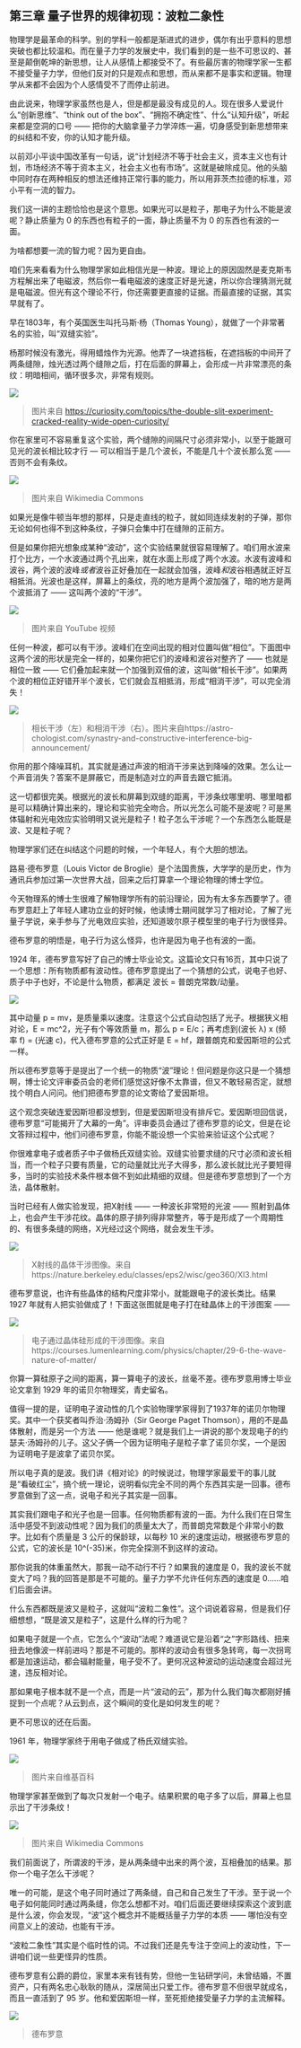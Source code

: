 ## 第三章 量子世界的规律初现：波粒二象性

物理学是最革命的科学。别的学科一般都是渐进式的进步，偶尔有出乎意料的思想突破也都比较温和。而在量子力学的发展史中，我们看到的是一些不可思议的、甚至是颠倒乾坤的新思想，让人从感情上都接受不了。有些最厉害的物理学家一生都不接受量子力学，但他们反对的只是观点和思想，而从来都不是事实和逻辑。物理学从来都不会因为个人感情受不了而停止前进。

由此说来，物理学家虽然也是人，但是都是最没有成见的人。现在很多人爱说什么“创新思维”、“think out of the box”、“拥抱不确定性”、什么“认知升级”，听起来都是空洞的口号 —— 把你的大脑拿量子力学淬炼一遍，切身感受到新思想带来的纠结和不安，你的认知才能升级。

以前邓小平谈中国改革有一句话，说“计划经济不等于社会主义，资本主义也有计划，市场经济不等于资本主义，社会主义也有市场”。这就是破除成见。他的头脑中同时存在两种相反的想法还维持正常行事的能力，所以用菲茨杰拉德的标准，邓小平有一流的智力。

我们这一讲的主题恰恰也是这个意思。如果光可以是粒子，那电子为什么不能是波呢？静止质量为 0 的东西也有粒子的一面，静止质量不为 0 的东西也有波的一面。

为啥都想要一流的智力呢？因为更自由。

咱们先来看看为什么物理学家如此相信光是一种波。理论上的原因固然是麦克斯韦方程解出来了电磁波，然后你一看电磁波的速度正好是光速，所以你合理猜测光就是电磁波。但光有这个理论不行，你还需要更直接的证据。而最直接的证据，其实早就有了。

早在1803年，有个英国医生叫托马斯·杨（Thomas Young），就做了一个非常著名的实验，叫“双缝实验”。

杨那时候没有激光，得用蜡烛作为光源。他弄了一块遮挡板，在遮挡板的中间开了两条缝隙，烛光透过两个缝隙之后，打在后面的屏幕上，会形成一片非常漂亮的条纹：明暗相间，循环很多次，非常有规则。

![](imgs/1593829159898.jpg)

> 图片来自 https://curiosity.com/topics/the-double-slit-experiment-cracked-reality-wide-open-curiosity/

你在家里可不容易重复这个实验，两个缝隙的间隔尺寸必须非常小，以至于能跟可见光的波长相比较才行 — 可以相当于是几个波长，不能是几十个波长那么宽 —— 否则不会有条纹。

![](imgs/1593829206215.jpg)

> 图片来自 Wikimedia Commons

如果光是像牛顿当年想的那样，只是走直线的粒子，就如同连续发射的子弹，那你无论如何也得不到这种条纹，子弹只会集中打在缝隙的正前方。

但是如果你把光想象成某种“波动”，这个实验结果就很容易理解了。咱们用水波来打个比方，一个水波通过两个孔出来，就在水面上形成了两个水波。水波有波峰和波谷，两个波的波峰*或者*波谷正好叠加在一起就会加强，波峰*和*波谷相遇就正好互相抵消。光波也是这样，屏幕上的条纹，亮的地方是两个波加强了，暗的地方是两个波抵消了 —— 这叫两个波的“干涉”。

![](imgs/1593829246505.jpg)

> 图片来自 YouTube 视频

任何一种波，都可以有干涉。波峰们在空间出现的相对位置叫做“相位”。下面图中这两个波的形状是完全一样的，如果你把它们的波峰和波谷对整齐了 —— 也就是相位一致 —— 它们叠加起来就一个加强到双倍的波，这叫做“相长干涉”。如果两个波的相位正好错开半个波长，它们就会互相抵消，形成“相消干涉”，可以完全消失！

![](imgs/1593829275991.jpg)

> 相长干涉（左）和相消干涉（右）。图片来自https://astro-chologist.com/synastry-and-constructive-interference-big-announcement/

你用的那个降噪耳机，其实就是通过声波的相消干涉来达到降噪的效果。怎么让一个声音消失？答案不是屏蔽它，而是制造对立的声音去跟它抵消。

这一切都很完美。根据光的波长和屏幕到双缝的距离，干涉条纹哪里明、哪里暗都是可以精确计算出来的，理论和实验完全吻合。所以光怎么可能不是波呢？可是黑体辐射和光电效应实验明明又说光是粒子！粒子怎么干涉呢？一个东西怎么能既是波、又是粒子呢？

物理学家们还在纠结这个问题的时候，一个年轻人，有个大胆的想法。

路易·德布罗意（Louis Victor de Broglie）是个法国贵族，大学学的是历史，作为通讯兵参加过第一次世界大战，回来之后打算拿一个理论物理的博士学位。

今天物理系的博士生很难了解物理学所有的前沿理论，因为有太多东西要学了。德布罗意赶上了年轻人建功立业的好时候，他读博士期间就学习了相对论，了解了光量子学说，亲手参与了光电效应实验，还知道玻尔原子模型里的电子行为很怪异。

德布罗意的明悟是，电子行为这么怪异，也许是因为电子也有波的一面。

1924 年，德布罗意写好了自己的博士毕业论文。这篇论文只有16页，其中只说了一个思想：所有物质都有波动性。德布罗意提出了一个猜想的公式，说电子也好、质子中子也好，不论是什么物质，都满足 波长 = 普朗克常数/动量。

![](imgs/1593829313432.jpg)

其中动量 p = mv，是质量乘以速度。注意这个公式自动包括了光子。根据狭义相对论，E = mc^2，光子有个等效质量 m，那么 p = E/c；再考虑到(波长 λ) x (频率 f) = (光速 c)，代入德布罗意的公式正好是 E = hf，跟普朗克和爱因斯坦的公式一样。

所以德布罗意等于是提出了一个统一的物质“波”理论！但问题是你这只是一个猜想啊，博士论文评审委员会的老师们感觉这好像不太靠谱，但又不敢轻易否定，就想找个明白人问问。他们把德布罗意的论文寄给了爱因斯坦。

这个观念突破连爱因斯坦都没想到，但是爱因斯坦没有排斥它。爱因斯坦回信说，德布罗意“可能揭开了大幕的一角”。评审委员会通过了德布罗意的论文，但是在论文答辩过程中，他们问德布罗意，你能不能设想一个实验来验证这个公式呢？

你很难拿电子或者质子中子做杨氏双缝实验。双缝实验要求缝的尺寸必须和波长相当，而一个粒子只要有质量，它的动量就比光子大得多，那么波长就比光子要短得多，当时的实验技术条件根本做不到如此精细的双缝。但是德布罗意想到了一个方法，晶体散射。

当时已经有人做实验发现，把X射线 —— 一种波长非常短的光波 —— 照射到晶体上，也会产生干涉花纹。晶体的原子排列得非常整齐，等于是形成了一个周期性的、有很多条缝的网络，X光经过这个网络，就会发生干涉。

![](imgs/1593829353833.jpg)

> X射线的晶体干涉图像。来自https://nature.berkeley.edu/classes/eps2/wisc/geo360/Xl3.html

德布罗意说，也许有些晶体的结构尺度非常小，就能跟电子的波长类比。结果 1927 年就有人把实验做成了！下面这张图就是电子打在硅晶体上的干涉图案 ——

![](imgs/1593829390665.jpg)

> 电子通过晶体硅形成的干涉图像。来自https://courses.lumenlearning.com/physics/chapter/29-6-the-wave-nature-of-matter/

你算一算硅原子之间的距离，算一算电子的波长，丝毫不差。德布罗意用博士毕业论文拿到 1929 年的诺贝尔物理奖，青史留名。

值得一提的是，证明电子波动性的几个实验物理学家得到了1937年的诺贝尔物理奖。其中一个获奖者叫乔治·汤姆孙（Sir George Paget Thomson），用的不是晶体散射，而是另一个方法 —— 他是谁呢？就是我们上一讲说的那个发现电子的约瑟夫·汤姆孙的儿子。这父子俩一个因为证明电子是粒子拿了诺贝尔奖，一个是因为证明电子是波拿了诺贝尔奖。

所以电子真的是波。我们讲《相对论》的时候说过，物理学家最爱干的事儿就是“看破红尘”，搞个统一理论，说明看似完全不同的两个东西其实是一回事。德布罗意做到了这一点，说电子和光子其实是一回事。

其实我们跟电子和光子也是一回事。任何物质都有波的一面。为什么我们在日常生活中感受不到波动性呢？因为我们的质量太大了，而普朗克常数是个非常小的数字。比如有个质量是 3 公斤的保龄球，以每秒 10 米的速度运动，根据德布罗意的公式，它的波长是 10^(-35)米，你完全探测不到这样的波动。

那你说我的体重虽然大，那我一动不动行不行？如果我的速度是 0，我的波长不就变大了吗？我的回答是那是不可能的。量子力学不允许任何东西的速度是 0……咱们后面会讲。

什么东西都既是波又是粒子，这就叫“波粒二象性”。这个词说着容易，但是我们仔细想想，“既是波又是粒子”，这是什么样的行为呢？

如果电子就是一个点，它怎么个“波动”法呢？难道说它是沿着“之”字形路线、扭来扭去地像波一样前进吗？那是不可能的。那样的波动会有很多急转弯，每一次拐弯都是加速运动，都会辐射能量，电子受不了。更何况这种波动的运动速度会超过光速，违反相对论。

那如果电子根本就不是一个点，而是一片“波动的云”，那为什么我们每次都刚好捕捉到一个点呢？从云到点，这个瞬间的变化是如何发生的呢？

更不可思议的还在后面。

1961 年，物理学家终于用电子做成了杨氏双缝实验。

![](imgs/1593829464568.jpg)

> 图片来自维基百科

物理学家甚至做到了每次只发射一个电子。结果积累的电子多了以后，屏幕上也显示出了干涉条纹！

![](imgs/1593829492098.jpg)

> 图片来自 Wikimedia Commons

我们前面说了，所谓波的干涉，是从两条缝中出来的两个波，互相叠加的结果。那你一个电子怎么干涉呢？

唯一的可能，是这个电子同时通过了两条缝，自己和自己发生了干涉。至于说一个电子如何能同时通过两条缝，你怎么想都不对。咱们后面还要继续探索这个波到底是什么波，你会发现，“波”这个概念并不能概括量子力学的本质 —— 哪怕没有空间意义上的波动，也能有干涉。

“波粒二象性”其实是个临时性的词。不过我们还是先专注于空间上的波动性，下一讲咱们说一些更怪异的性质。

德布罗意有公爵的爵位，家里本来有钱有势，但他一生钻研学问，未曾结婚，不置资产，只有两名忠心耿耿的随从，深居简出只爱工作。德布罗意不但很早就成名，而且一直活到了 95 岁。他和爱因斯坦一样，至死拒绝接受量子力学的主流解释。

![](imgs/1593829528537.jpg)

> 德布罗意
